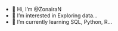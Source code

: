 - 👋 Hi, I’m @ZonairaN
- 👀 I’m interested in Exploring data...
- 🌱 I’m currently learning SQL, Python, R...

<!---
ZonairaN/ZonairaN is a ✨ special ✨ repository because its `README.md` (this file) appears on your GitHub profile.
You can click the Preview link to take a look at your changes.
--->

